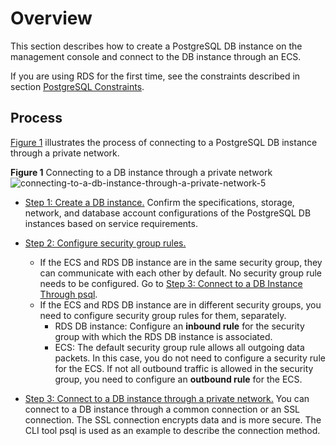 # Overview<a name="rds_02_0010"></a>

This section describes how to create a PostgreSQL DB instance on the management console and connect to the DB instance through an ECS.

If you are using RDS for the first time, see the constraints described in section  [PostgreSQL Constraints](postgresql-constraints.md).

## Process<a name="section153111118126"></a>

[Figure 1](#fig138110377499)  illustrates the process of connecting to a PostgreSQL DB instance through a private network.

**Figure  1**  Connecting to a DB instance through a private network<a name="fig138110377499"></a>  
![](figures/connecting-to-a-db-instance-through-a-private-network-(PostgreSQL).png "connecting-to-a-db-instance-through-a-private-network-5")

-   [Step 1: Create a DB instance.](step-1-create-a-db-instance-(PostgreSQL).md)  Confirm the specifications, storage, network, and database account configurations of the PostgreSQL DB instances based on service requirements.
-   [Step 2: Configure security group rules.](step-2-configure-security-group-rules-(PostgreSQL).md)
    -   If the ECS and RDS DB instance are in the same security group, they can communicate with each other by default. No security group rule needs to be configured. Go to  [Step 3: Connect to a DB Instance Through psql](step-3-connect-to-a-db-instance-through-psql.md).
    -   If the ECS and RDS DB instance are in different security groups, you need to configure security group rules for them, separately.
        -   RDS DB instance: Configure an  **inbound rule**  for the security group with which the RDS DB instance is associated.
        -   ECS: The default security group rule allows all outgoing data packets. In this case, you do not need to configure a security rule for the ECS. If not all outbound traffic is allowed in the security group, you need to configure an  **outbound rule**  for the ECS.


-   [Step 3: Connect to a DB instance through a private network.](step-3-connect-to-a-db-instance-through-psql.md)  You can connect to a DB instance through a common connection or an SSL connection. The  SSL connection encrypts data  and is more secure. The CLI tool psql is used as an example to describe the connection method.

